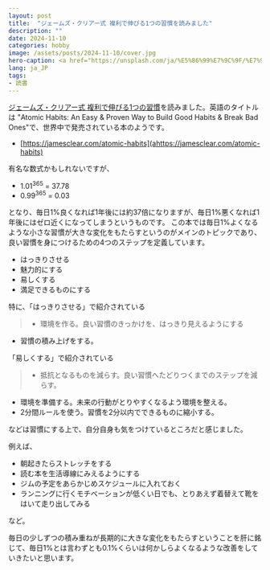 ```yaml
---
layout: post
title:  "ジェームズ・クリアー式 複利で伸びる1つの習慣を読みました"
description: ""
date: 2024-11-10
categories: hobby
image: /assets/posts/2024-11-10/cover.jpg
hero-caption: <a href="https://unsplash.com/ja/%E5%86%99%E7%9C%9F/%E7%99%BD%E3%81%A8%E8%B5%A4%E3%81%AE%E3%83%A9%E3%83%99%E3%83%AB%E3%81%AE%E4%BB%98%E3%81%84%E3%81%9F%E7%AE%B13%E3%81%A4-OFZUaeYKP3k?utm_content=creditCopyText&utm_medium=referral&utm_source=unsplash">Unsplash</a>の<a href="https://unsplash.com/ja/@lazizli?utm_content=creditCopyText&utm_medium=referral&utm_source=unsplash">Lala Azizli</a>が撮影した写真
lang: ja_JP
tags:
- 読書
---
```


[ジェームズ・クリアー式 複利で伸びる1つの習慣](https://amzn.asia/d/cVDZ2xw)を読みました。英語のタイトルは "Atomic Habits: An Easy & Proven Way to Build Good Habits & Break Bad Ones"で、世界中で発売されている本のようです。

- [https://jamesclear.com/atomic-habits](ahttps://jamesclear.com/atomic-habits)

有名な数式かもしれないですが、

- 1.01<sup>365</sup> = 37.78
- 0.99<sup>365</sup> = 0.03

となり、毎日1%良くなれば1年後には約37倍になりますが、毎日1%悪くなれば1年後にはゼロ近くになってしまうというものです。
この本では毎日1%よくなるような小さな習慣が大きな変化をもたらすというのがメインのトピックであり、良い習慣を身につけるための4つのステップを定義しています。

- はっきりさせる
- 魅力的にする
- 易しくする
- 満足できるものにする

特に、「はっきりさせる」で紹介されている

> - 環境を作る。良い習慣のきっかけを、はっきり見えるようにする
- 習慣の積み上げをする。

「易しくする」で紹介されている

> - 抵抗となるものを減らす。良い習慣へたどりつくまでのステップを減らす。
- 環境を準備する。未来の行動がとりやすくなるよう環境を整える。
- 2分間ルールを使う。習慣を2分以内でできるものに縮小する。

などは習慣にする上で、自分自身も気をつけているところだと感じました。

例えば、
- 朝起きたらストレッチをする
- 読む本を生活導線にみえるようにする
- ジムの予定をあらかじめスケジュールに入れておく
- ランニングに行くモチベーションが低くい日でも、とりあえず着替えて靴をはいて走り出してみる

など。

毎日の少しずつの積み重ねが長期的に大きな変化をもたらすということを肝に銘じて、毎日1%とは言わずとも0.1%くらいは何かしらよくなるような改善をしていきたいと思います。